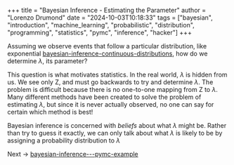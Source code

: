 +++
title = "Bayesian Inference - Estimating the Parameter"
author = "Lorenzo Drumond"
date = "2024-10-03T10:18:33"
tags = ["bayesian",  "introduction",  "machine_learning",  "probabilistic",  "distribution",  "programming",  "statistics",  "pymc",  "inference",  "hacker"]
+++



Assuming we observe events that follow a particular distribution, like exponential [bayesian-inference-continuous-distributions](/wiki/bayesian-inference-continuous-distributions/), how do we determine $\lambda$, its parameter?

This question is what motivates statistics. In the real world, $\lambda$ is hidden from us. We see only Z, and must go backwards to try and determine $\lambda$. The problem is difficult because there is no one-to-one mapping from Z to $\lambda$. Many different methods have been created to solve the problem of estimating $\lambda$, but since it is never actually observed, no one can say for certain which method is best!

Bayesian inference is concerned with _beliefs_ about what $\lambda$ might be. Rather than try to guess it exactly, we can only talk about what $\lambda$ is likely to be by assigning a probability distribution to $\lambda$

Next -> [bayesian-inference---pymc-example](/wiki/bayesian-inference---pymc-example/)
